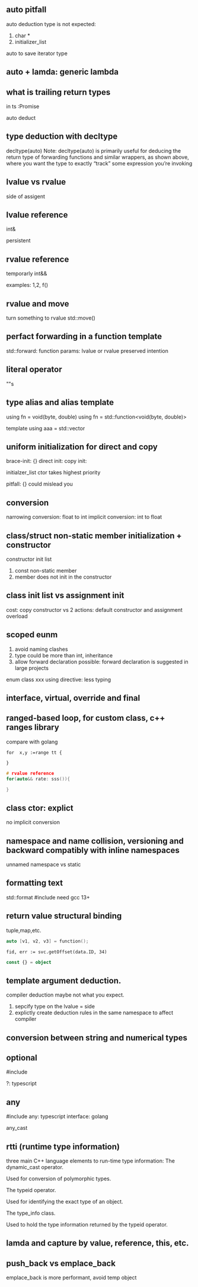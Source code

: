 ## auto pitfall

auto deduction type is not expected: 
1. char *
2. initializer_list

auto to save iterator type 

## auto + lamda: generic lambda 

## what is trailing return types

in ts :Promise<number>

auto deduct

## type deduction with decltype

decltype(auto)
Note: decltype(auto) is primarily useful for deducing the return type of forwarding functions and similar wrappers, as shown above, where you want the type to exactly “track” some expression you’re invoking

## lvalue vs rvalue

side of assigent

## lvalue reference
int&

persistent

## rvalue reference
temporarly
int&& 

examples:
1,2,
f()


## rvalue and move 

turn something to rvalue
std::move()

## perfact forwarding in a function template
std::forward:
function params: lvalue or rvalue preserved intention

## literal operator

""s

## type alias and alias template
using fn = void(byte, double)
using fn = std::function<void(byte, double)>


template<typename T>
using aaa = std::vector<T>

## uniform initialization for direct and copy
brace-init: {}
direct init:
copy init: 

initialzer_list ctor takes highest priority

pitfall: {} could mislead you


## conversion
narrowing conversion: float to int
implicit conversion: int to float


## class/struct non-static member initialization + constructor

constructor init list

1. const non-static member
2. member does not init in the constructor 

## class init list vs assignment init 
cost: copy constructor vs 2 actions: default constructor and assignment overload

## scoped eunm 
1. avoid naming clashes
2. type could be more than int, inheritance
3. allow forward declaration possible: forward declaration is suggested in large projects

enum class xxx
using directive: less typing

## interface, virtual, override and final

## ranged-based loop, for custom class, c++ ranges library

compare with golang 
```golang
for  x,y :=range tt {

}
```
```c++
# rvalue reference
for(auto&& rate: sss()){

}
```

## class ctor: explict 
no implicit conversion

## namespace and name collision, versioning and backward compatibly with inline namespaces
unnamed namespace vs static 

## formatting text
std::format
#include <format>
need gcc 13+

## return value structural binding

tuple,map,etc.


```c++
auto [v1, v2, v3] = function();
```

```golang
fid, err := svc.getOffset(data.ID, 34)
```

```typescript
const {} = object

```

## template argument deduction. 
compiler deduction maybe not what you expect.
1. sepcify type on the lvalue = side
2. explictly create deduction rules in the same namespace to affect compiler


## conversion between string and numerical types


## optional 

#include <optional> 

?: typescript

## any

#include <any>
any: typescript
interface: golang

any_cast

## rtti (runtime type information)

three main C++ language elements to run-time type information:
The dynamic_cast operator.

Used for conversion of polymorphic types.

The typeid operator.

Used for identifying the exact type of an object.

The type_info class.

Used to hold the type information returned by the typeid operator.

## lamda and capture by value, reference, this, etc.


## push_back vs emplace_back

emplace_back is more performant, avoid temp object
